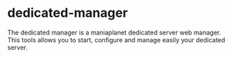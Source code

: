 dedicated-manager
=================
The dedicated manager is a maniaplanet dedicated server web manager. 
This tools allows you to start, configure and manage easily your dedicated server.
